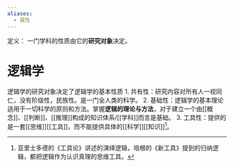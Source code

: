 ```yaml
---
aliases:
  - 属性
---
```

定义：
一门学科的性质由它的**研究对象**决定。
# 逻辑学
逻辑学的研究对象决定了逻辑学的基本性质
	1. 共有性：研究内容对所有人一视同仁，没有阶级性，民族性。是一门全人类的科学。
	2. 基础性：逻辑学的基本理论适用于一切科学的原则和方法。掌握**逻辑的理论与方法**，对于建立一个由[[概念]]、[[判断]]、[[推理]]构成的知识体系/[[学科]]而言是基础。
	3. 工具性：提供的是一套[[思维]][[工具]]，而不能提供具体的[[科学]][[知识]][^1]。

[^1]: 亚里士多德的《工具论》讲述的演绎逻辑，培根的《新工具》提到的归纳逻辑，都把逻辑作为认识真理的思维工具。